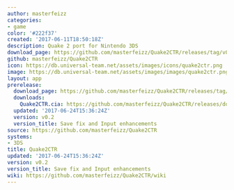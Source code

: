 ```yaml
---
author: masterfeizz
categories:
- game
color: '#222f37'
created: '2017-06-11T18:50:18Z'
description: Quake 2 port for Nintendo 3DS
download_page: https://github.com/masterfeizz/Quake2CTR/releases/tag/v0.2
github: masterfeizz/Quake2CTR
icon: https://db.universal-team.net/assets/images/icons/quake2ctr.png
image: https://db.universal-team.net/assets/images/images/quake2ctr.png
layout: app
prerelease:
  download_page: https://github.com/masterfeizz/Quake2CTR/releases/tag/v0.2
  downloads:
    Quake2CTR.cia: https://github.com/masterfeizz/Quake2CTR/releases/download/v0.2/Quake2CTR.cia
  updated: '2017-06-24T15:36:24Z'
  version: v0.2
  version_title: Save fix and Input enhancements
source: https://github.com/masterfeizz/Quake2CTR
systems:
- 3DS
title: Quake2CTR
updated: '2017-06-24T15:36:24Z'
version: v0.2
version_title: Save fix and Input enhancements
wiki: https://github.com/masterfeizz/Quake2CTR/wiki
---
```

